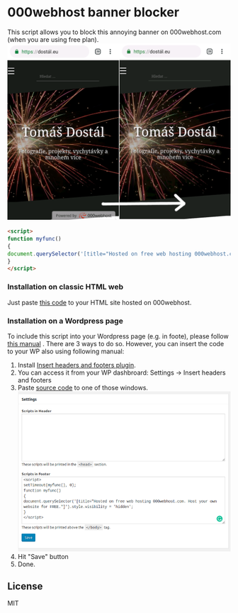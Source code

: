 # 000webhost banner blocker

This script allows you to block this annoying banner on 000webhost.com (when you are using free plan). 
![How it works image](https://github.com/tomas-dostal/000webhost_banner_blocker/raw/master/how_it_works.png)



```html
<script>
function myfunc()
{
document.querySelector('[title="Hosted on free web hosting 000webhost.com. Host your own website for FREE."]').style.visibility = 'hidden';
}
</script>
```


### Installation on classic HTML web

Just paste [this code](https://github.com/tomas-dostal/000webhost_banner_blocker/blob/master/script.html) to your HTML site hosted on 000webhost. 

### Installation on a Wordpress page

To include this script into your Wordpress page (e.g. in foote), please follow [this manual](https://www.wpbeginner.com/wp-tutorials/how-to-easily-add-javascript-in-wordpress-pages-or-posts/) . There are 3 ways to do so. However, you can insert the code to your WP also using following manual: 

1) Install [Insert headers and footers plugin](https://wordpress.org/plugins/insert-headers-and-footers/). 
2) You can access it from your WP dashbroard: Settings -> Insert headers and footers 
3) Paste [source code](https://github.com/tomas-dostal/000webhost_banner_blocker/blob/master/script.html) to one of those windows. 
![Screenshot from Insert headers and footers plugin ](https://github.com/tomas-dostal/000webhost_banner_blocker/raw/master/use_with_wordpress.png)
4) Hit "Save" button
5) Done.

License
----

MIT


